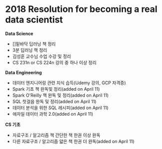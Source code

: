 # 2018 Resolution for becoming a real data scientist 

**Data Science**

- []밑바닥 딥러닝 책 정리
- 3분 딥러닝 책 정리
- 김성훈 교수님 수업 수강 및 정리
- CS 231n or CS 224n 강의 중 하나 이상 정리

**Data Engineering**

- 데이터 엔지니어링 관련 지식 습득(Udemy 강의, GCP 자격증)
- Spark 기초 책 완독및 정리(added on April 11)
- Spark O'Reilly 책 완독 및 정리(added on April 11)
- SQL 첫걸음 완독 및 정리(added on April 11)
- 데이터 분석을 위한 SQL 레시피(added on April 11)
- 애자일 데이터 과학 2.0(added on April 11)

**CS 기초**

- 자료구조 / 알고리즘 책 간단한 책 한권 이상 완독
- 다른 자료구조 / 알고리즘 얇은 책 한권 더 완독(added on April 11)
